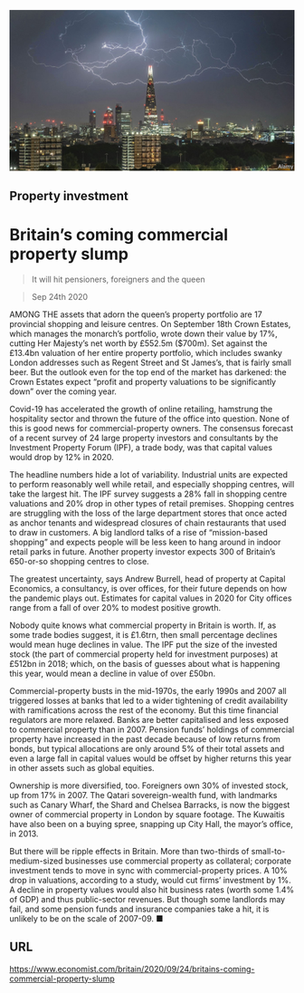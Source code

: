 ![](./images/20200926_BRP005_0.jpg)

## Property investment

# Britain’s coming commercial property slump

> It will hit pensioners, foreigners and the queen

> Sep 24th 2020

AMONG THE assets that adorn the queen’s property portfolio are 17 provincial shopping and leisure centres. On September 18th Crown Estates, which manages the monarch’s portfolio, wrote down their value by 17%, cutting Her Majesty’s net worth by £552.5m ($700m). Set against the £13.4bn valuation of her entire property portfolio, which includes swanky London addresses such as Regent Street and St James’s, that is fairly small beer. But the outlook even for the top end of the market has darkened: the Crown Estates expect “profit and property valuations to be significantly down” over the coming year.

Covid-19 has accelerated the growth of online retailing, hamstrung the hospitality sector and thrown the future of the office into question. None of this is good news for commercial-property owners. The consensus forecast of a recent survey of 24 large property investors and consultants by the Investment Property Forum (IPF), a trade body, was that capital values would drop by 12% in 2020.

The headline numbers hide a lot of variability. Industrial units are expected to perform reasonably well while retail, and especially shopping centres, will take the largest hit. The IPF survey suggests a 28% fall in shopping centre valuations and 20% drop in other types of retail premises. Shopping centres are struggling with the loss of the large department stores that once acted as anchor tenants and widespread closures of chain restaurants that used to draw in customers. A big landlord talks of a rise of “mission-based shopping” and expects people will be less keen to hang around in indoor retail parks in future. Another property investor expects 300 of Britain’s 650-or-so shopping centres to close.

The greatest uncertainty, says Andrew Burrell, head of property at Capital Economics, a consultancy, is over offices, for their future depends on how the pandemic plays out. Estimates for capital values in 2020 for City offices range from a fall of over 20% to modest positive growth.

Nobody quite knows what commercial property in Britain is worth. If, as some trade bodies suggest, it is £1.6trn, then small percentage declines would mean huge declines in value. The IPF put the size of the invested stock (the part of commercial property held for investment purposes) at £512bn in 2018; which, on the basis of guesses about what is happening this year, would mean a decline in value of over £50bn.

Commercial-property busts in the mid-1970s, the early 1990s and 2007 all triggered losses at banks that led to a wider tightening of credit availability with ramifications across the rest of the economy. But this time financial regulators are more relaxed. Banks are better capitalised and less exposed to commercial property than in 2007. Pension funds’ holdings of commercial property have increased in the past decade because of low returns from bonds, but typical allocations are only around 5% of their total assets and even a large fall in capital values would be offset by higher returns this year in other assets such as global equities.

Ownership is more diversified, too. Foreigners own 30% of invested stock, up from 17% in 2007. The Qatari sovereign-wealth fund, with landmarks such as Canary Wharf, the Shard and Chelsea Barracks, is now the biggest owner of commercial property in London by square footage. The Kuwaitis have also been on a buying spree, snapping up City Hall, the mayor’s office, in 2013.

But there will be ripple effects in Britain. More than two-thirds of small-to-medium-sized businesses use commercial property as collateral; corporate investment tends to move in sync with commercial-property prices. A 10% drop in valuations, according to a study, would cut firms’ investment by 1%. A decline in property values would also hit business rates (worth some 1.4% of GDP) and thus public-sector revenues. But though some landlords may fail, and some pension funds and insurance companies take a hit, it is unlikely to be on the scale of 2007-09. ■

## URL

https://www.economist.com/britain/2020/09/24/britains-coming-commercial-property-slump
